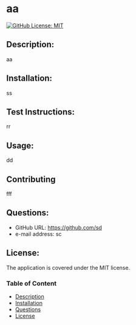 # aa
[![GitHub License: MIT](https://img.shields.io/badge/License-MIT-Blue.svg)](https://opensource.org/licenses/MIT)
  ## Description:
  aa
  
  ## Installation:
  ss

  ## Test Instructions:
  rr

  ## Usage:
  dd

  ## Contributing
  fff

  ## Questions:
  - GitHub URL: https://github.com/sd
  - e-mail address: sc

  ## License:
  The application is covered under the MIT license.

  ### Table of Content
  * [Description](#description)
  * [Installation](#installation)
  * [Questions](#questions)
  * [License](#license)
  